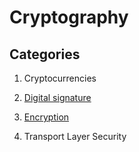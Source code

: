 # Cryptography

## Categories

1. Cryptocurrencies

1. [Digital signature](digital-signature)

1. [Encryption](encryption)

1. Transport Layer Security
